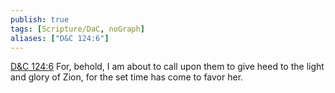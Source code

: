 ```yaml
---
publish: true
tags: [Scripture/DaC, noGraph]
aliases: ["D&C 124:6"]
---
```

[D&C 124:6](https://churchofjesuschrist.org/study/scriptures/dc-testament/dc/124?lang=eng&id=p6#p6) For, behold, I am about to call upon them to give heed to the light and glory of Zion, for the set time has come to favor her.
